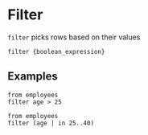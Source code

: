# Filter

`filter` picks rows based on their values

```prql_no_test
filter {boolean_expression}
```

## Examples

```prql
from employees
filter age > 25
```

```prql
from employees
filter (age | in 25..40)
```
